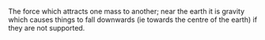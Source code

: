 The force which attracts one mass to another; near the earth it is
gravity which causes things to fall downwards (ie towards the centre of
the earth) if they are not supported.
